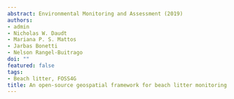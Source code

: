 ```yaml
---
abstract: Environmental Monitoring and Assessment (2019)
authors:
- admin
- Nicholas W. Daudt
- Mariana P. S. Mattos
- Jarbas Bonetti
- Nelson Rangel-Buitrago
doi: ""
featured: false
tags:
- Beach litter, FOSS4G
title: An open-source geospatial framework for beach litter monitoring
---
```

